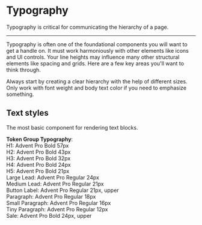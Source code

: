 
# Typography

Typography is critical for communicating the hierarchy of a page.

---

Typography is often one of the foundational components you will want to get a handle on. It must work harmoniously with other elements like icons and UI controls. Your line heights may influence many other structural elements like spacing and grids. Here are a few key areas you'll want to think through.

Always start by creating a clear hierarchy with the help of different sizes. Only work with font weight and body text color if you need to emphasize something.

## Text styles

The most basic component for rendering text blocks.

  
**Token Group Typography**:    
H1: Advent Pro Bold 57px  
H2: Advent Pro Bold 43px  
H3: Advent Pro Bold 32px  
H4: Advent Pro Bold 24px  
H5: Advent Pro Bold 21px  
Large Lead: Advent Pro Regular 24px  
Medium Lead: Advent Pro Regular 21px  
Button Label: Advent Pro Regular 21px, upper  
Paragraph: Advent Pro Regular 18px  
Small Paragraph: Advent Pro Regular 16px  
Tiny Paragraph: Advent Pro Regular 12px  
Sale: Advent Pro Bold 24px, upper  
